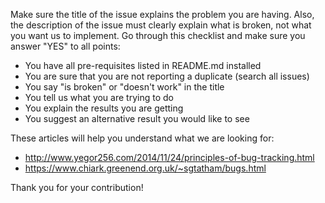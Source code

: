 Make sure the title of the issue explains the problem you are having. Also, the description of the issue must clearly explain what is broken, not what you want us to implement. Go through this checklist and make sure you answer "YES" to all points:

  - You have all pre-requisites listed in README.md installed
  - You are sure that you are not reporting a duplicate (search all issues)
  - You say "is broken" or "doesn't work" in the title
  - You tell us what you are trying to do
  - You explain the results you are getting
  - You suggest an alternative result you would like to see

These articles will help you understand what we are looking for: 
 * http://www.yegor256.com/2014/11/24/principles-of-bug-tracking.html
 * https://www.chiark.greenend.org.uk/~sgtatham/bugs.html

Thank you for your contribution!

